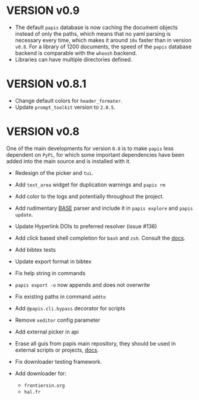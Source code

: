 
VERSION v0.9
============

- The default `papis` database is now caching the document objects instead
  of only the paths, which means that no yaml parsing is necessary every
  time, which makes it around `10x` faster than in version `v0.8`.
  For a library of 1200 documents, the speed of the `papis` database backend
  is comparable with the `whoosh` backend.
- Libraries can have multiple directories defined.


VERSION v0.8.1
==============

- Change default colors for `header_formater`.
- Update `prompt_toolkit` version to `2.0.5`.

VERSION v0.8
============

One of the main developments for version `0.8` is to make `papis` less
dependent on `PyPi`, for which some important dependencies have been
added into the main source and is installed with it.

- Redesign of the picker and `tui`.
- Add `text_area` widget for duplication warnings and `papis rm`

- Add color to the logs and potentially throughout the project.
- Add rudimentary [BASE](https://www.base-search.net/about/en/) parser
  and include it in `papis explore` and `papis update`.
- Update Hyperlink DOIs to preferred resolver (issue #136)

- Add click based shell completion for `bash` and `zsh`.
  Consult the [docs](https://papis.readthedocs.io/en/latest/shell_completion.html).

- Add bibtex tests
- Update export format in bibtex

- Fix help string in commands
- `papis export -o` now appends and does not overwrite
- Fix existing paths in command `addto`
- Add `@papis.cli.bypass` decorator for scripts
- Remove `xeditor` config parameter
- Add external picker in api

- Erase all guis from papis main repository, they should be used in external
  scripts or projects, [docs](https://papis.readthedocs.io/en/latest/gui.html).

- Fix downloader testing framework.
- Add downloader for:
  - `frontiersin.org`
  - `hal.fr`
